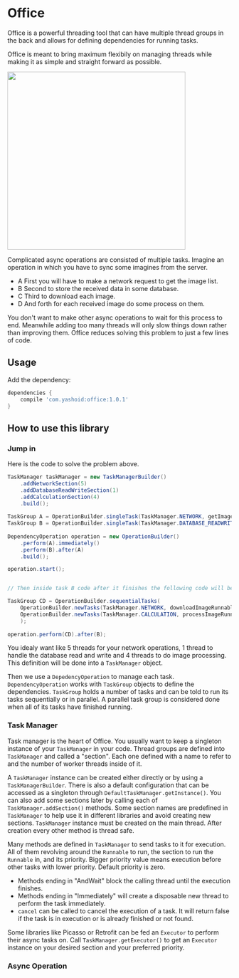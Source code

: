 # Office
Office is a powerful threading tool that can have multiple thread groups in the back and allows for defining dependencies for running tasks.

Office is meant to bring maximum flexibily on managing threads while making it as simple and straight forward as possible.

<img src="https://user-images.githubusercontent.com/4597931/30242834-26586b70-95b3-11e7-9613-1c6f85684bf4.gif" width="400px"/>

Complicated async operations are consisted of multiple tasks. Imagine an operation in which you have to sync some imagines from the server.
- A First you will have to make a network request to get the image list.
- B Second to store the received data in some database.
- C Third to download each image.
- D And forth for each received image do some process on them.

You don't want to make other async operations to wait for this process to end. Meanwhile adding too many threads will only slow things down rather than improving them. Office reduces solving this problem to just a few lines of code.


## Usage

Add the dependency:
```Groovy
dependencies {
	compile 'com.yashoid:office:1.0.1'
}
```

## How to use this library

### Jump in
Here is the code to solve the problem above.

```java
TaskManager taskManager = new TaskManagerBuilder()
    .addNetworkSection(5)
    .addDatabaseReadWriteSection(1)
    .addCalculationSection(4)
    .build();
 
TaskGroup A = OperationBuilder.singleTask(TaskManager.NETWORK, getImageListFromNetworkRunnable);
TaskGroup B = OperationBuilder.singleTask(TaskManager.DATABASE_READWRITE, writeImageListInDatabaseRunnable);
 
DependencyOperation operation = new OperationBuilder()
    .perform(A).immediately()
    .perform(B).after(A)
    .build();

operation.start();


// Then inside task B code after it finishes the following code will be run for each image.

TaskGroup CD = OperationBuilder.sequentialTasks(
    OperationBuilder.newTasks(TaskManager.NETWORK, downloadImageRunnable),
    OperationBuilder.newTasks(TaskManager.CALCULATION, processImageRunnable)
    );
    
operation.perform(CD).after(B);
```

You idealy want like 5 threads for your network operations, 1 thread to handle the database read and write and 4 threads to do image processing. This definition will be done into a `TaskManager` object.

Then we use a `DepedencyOperation` to manage each task. `DependencyOperation` works with `TaskGroup` objects to define the dependencies. `TaskGroup` holds a number of tasks and can be told to run its tasks sequentially or in parallel. A parallel task group is considered done when all of its tasks have finished running.

### Task Manager
Task manager is the heart of Office. You usually want to keep a singleton instance of your `TaskManager` in your code. Thread groups are defined into `TaskManager` and called a "section". Each one defined with a name to refer to and the number of worker threads inside of it.

A `TaskManager` instance can be created either directly or by using a `TaskManagerBuilder`. There is also a default configuration that can be accessed as a singleton through `DefaultTaskManager.getInstance()`. You can also add some sections later by calling each of `TaskManager.addSection()` methods. Some section names are predefined in `TaskManager` to help use it in different libraries and avoid creating new sections. `TaskManager` instance must be created on the main thread. After creation every other method is thread safe.

Many methods are defined in `TaskManager` to send tasks to it for execution. All of them revolving around the `Runnable` to run, the section to run the `Runnable` in, and its priority. Bigger priority value means execution before other tasks with lower priority. Default priority is zero.

- Methods ending in "AndWait" block the calling thread until the execution finishes.
- Methods ending in "Immediately" will create a disposable new thread to perform the task immediately.
- `cancel` can be called to cancel the execution of a task. It will return false if the task is in execution or is already finished or not found.

Some libraries like Picasso or Retrofit can be fed an `Executor` to perform their async tasks on. Call `TaskManager.getExecutor()` to get an `Executor` instance on your desired section and your preferred priority.

### Async Operation
